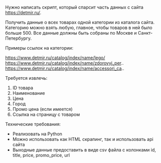 Нужно написать скрипт, который спарсит часть данных с сайта https://detmir.ru/.

Получить данные о всех товарах одной категории из каталога сайта. Категорию можно взять любую, главное, чтобы товаров в ней было больше 500. Все данные должны быть собраны по Москве и Санкт-Петербургу.

Примеры ссылок на категории:

https://www.detmir.ru/catalog/index/name/lego/
https://www.detmir.ru/catalog/index/name/zdorovyj_per..
https://www.detmir.ru/catalog/index/name/accessori_ca..

Требуется извлечь:

1. ID товара
2. Наименование
3. Цена
4. Город
5. Промо цена (если имеется)
6. Ссылка на страницу с товаром

Технические требования:

- Реализовать на Python
- Можно использовать как HTML скрапинг, так и использовать api сайта
- Выходные данные предоставить в виде csv файла с колонками id, title, price, promo_price, url

